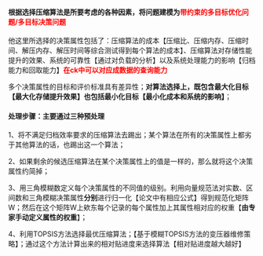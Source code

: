 #### 根据选择压缩算法是所要考虑的各种因素，将问题建模为<font color="red">带约束的多目标优化问题/多目标决策问题</font>

他这里所选择的决策属性包括了：压缩算法的成本【压缩比、压缩内存、压缩时间、解压内存、解压时间等综合测试得到每个算法的成本】、压缩算法对存储性能提升的效果、系统的可靠性【通过对负载的分析】以及系统处理能力的影响【归档能力和回取能力】**<font color="red">在ck中可以对应成数据的查询能力</font>**

多个决策属性的目标和评价标准具有差异性；**对算法选择上，既包含最大化目标【最大化存储提升效果】也包括最小化目标【最小化成本和系统的影响】**；

#### 处理步骤：主要通过三种预处理

1、将不满足归档效率要求的压缩算法去踢出；某个算法在所有的决策属性上都劣于其他算法的话，也踢出这一个算法；

2、如果剩余的候选压缩算法在某个决策属性上的值是一样的，那么就将这个决策属性约简掉；

3、用三角模糊数定义每个决策属性的不同值的级别。利用向量规范法对实数、区间数和三角模糊决策属性**分别**进行归一化【论文中有相应公式】得到规范化矩阵W；然后在这个矩阵W上欸东每个记录的每个属性加上其属性相对应的权重【**由专家手动定义属性的权重**】；

4、利用TOPSIS方法选择最优压缩算法；【基于模糊TOPSIS方法的变压器维修策略】；通过这个方法计算出来的相对贴进度来选择算法【相对贴进度越大越好】